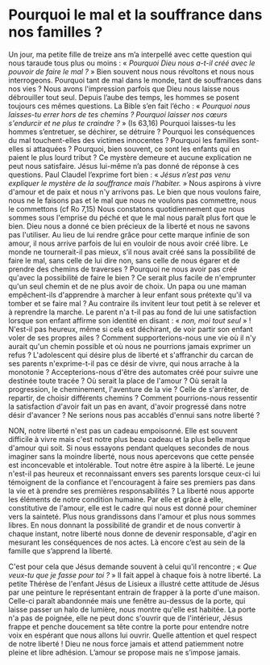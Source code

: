 # Pourquoi le mal et la souffrance dans nos familles ?


Un jour, ma petite fille de treize ans m’a interpellé avec cette question qui nous taraude tous plus ou moins : « *Pourquoi Dieu nous a-t-il créé avec le pouvoir de faire le mal ?* » Bien souvent nous nous révoltons et nous nous interrogeons. Pourquoi tant de mal dans le monde, tant de souffrances dans nos vies ? Nous avons l'impression parfois que Dieu nous laisse nous débrouiller tout seul. Depuis l’aube des temps, les hommes se posent toujours ces mêmes questions. La Bible s’en fait l’écho : « *Pourquoi nous laisses-tu errer hors de tes chemins ? Pourquoi laisser nos cœurs s'endurcir et ne plus te craindre ?* » (Is 63,16) Pourquoi laisses-tu les hommes s’entretuer, se déchirer, se détruire ? Pourquoi les conséquences du mal touchent-elles des victimes innocentes ? Pourquoi les familles sont-elles si attaquées ? Pourquoi, bien souvent, ce sont les enfants qui en paient le plus lourd tribut ? Ce mystère demeure et aucune explication ne peut nous satisfaire. Jésus lui-même n’a pas donné de réponse à ces questions. Paul Claudel l’exprime fort bien : « *Jésus n’est pas venu expliquer le mystère de la souffrance mais l’habiter.* » Nous aspirons à vivre d'amour et de paix et nous n'y arrivons pas. Le bien que nous voulons faire, nous ne le faisons pas et le mal que nous ne voulons pas commettre, nous le commettons (cf Ro 7,15) Nous constatons quotidiennement que nous sommes sous l'emprise du péché et que le mal nous paraît plus fort que le bien. Dieu nous a donné ce bien précieux de la liberté et nous ne savons pas l'utiliser. Au lieu de lui rendre grâce pour cette marque infinie de son amour, il nous arrive parfois de lui en vouloir de nous avoir créé libre. Le monde ne tournerait-il pas mieux, s’il nous avait créé sans la possibilité de faire le mal, sans celle de lui dire non, sans celle de nous égarer et de prendre des chemins de traverses ? Pourquoi ne nous avoir pas créé qu'avec la possibilité de faire le bien ? Ce serait plus facile de n'emprunter qu'un seul chemin et de ne plus avoir de choix. Un papa ou une maman empêchent-ils d'apprendre à marcher à leur enfant sous prétexte qu'il va tomber et se faire mal ? Au contraire ils invitent leur tout petit à se relever et à reprendre la marche. Le parent n'a t-il pas au fond de lui une satisfaction lorsque son enfant affirme son identité en disant : « *non, moi tout seul* » ! N'est-il pas heureux, même si cela est déchirant, de voir partir son enfant voler de ses propres ailes ? Comment supporterions-nous une vie où il n'y aurait qu'un chemin possible et où nous ne pourrions jamais exprimer un refus ? L'adolescent qui désire plus de liberté et s'affranchir du carcan de ses parents n'exprime-t-il pas ce désir de vivre, qui nous arrache à la monotonie ? Accepterions-nous d'être des automates créé pour suivre une destinée toute tracée ? Où serait la place de l'amour ? Où serait la progression, le cheminement, l'aventure de la vie ? Celle de s'arrêter, de repartir, de choisir différents chemins ? Comment pourrions-nous ressentir la satisfaction d'avoir fait un pas en avant, d'avoir progressé dans notre désir d'avancer ? Ne serions nous pas accablés d'ennui sans notre liberté ? 

   NON, notre liberté n'est pas un cadeau empoisonné. Elle est souvent difficile à vivre mais c'est notre plus beau cadeau et la plus belle marque d'amour qui soit. Si nous essayons pendant quelques secondes de nous imaginer sans la moindre liberté, nous nous apercevons que cette pensée est inconcevable et intolérable. Tout notre être aspire à la liberté. Le jeune n'est-il pas heureux et reconnaissant envers ses parents lorsque ceux-ci lui témoignent de la confiance et l'encouragent à faire ses premiers pas dans la vie et à prendre ses premières responsabilités ? La liberté nous apporte les éléments de notre condition humaine. Par elle et grâce à elle, constitutive de l'amour, elle est le cadre qui nous est donné pour cheminer vers la sainteté. Plus nous grandissons dans l'amour et plus nous sommes libres.  En nous donnant la possibilité de grandir et de nous convertir à chaque instant, notre liberté nous donne de devenir responsable, d'agir en mesurant les conséquences de nos actes. Là encore c’est au sein de la famille que s’apprend la liberté. 
   
   C'est pour cela que Jésus demande souvent à celui qu'il rencontre ; « *Que veux-tu que je fasse pour toi ?* » Il fait appel à chaque fois à notre liberté. La petite Thérèse de l'enfant Jésus de Lisieux a illustré cette attitude de Jésus par une peinture le représentant entrain de frapper à la porte d'une maison. Celle-ci paraît abandonnée mais une fenêtre au-dessus de la porte, qui laisse passer un halo de lumière, nous montre qu'elle est habitée. La porte n'a pas de poignée, elle ne peut donc s'ouvrir que de l'intérieur, Jésus frappe et penche doucement sa tête contre la porte pour entendre notre voix en espérant que nous allons lui ouvrir. Quelle attention et quel respect de notre liberté ! Dieu ne nous force jamais et attend patiemment notre pleine et libre adhésion. L’amour se propose mais ne s’impose jamais.

